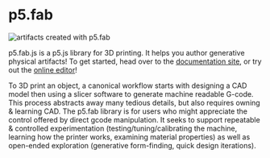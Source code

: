 # p5.fab

![artifacts created with p5.fab](./images/prints.png)

p5.fab.js is a p5.js library for 3D printing. It helps you author generative physical artifacts! To get started, head over to the [documentation site](https://machineagency.github.io/p5.fab-docs/), or try out the [online editor](https://machineagency.github.io/p5.fab/editor/index.html)!

To 3D print an object, a canonical workflow starts with designing a CAD model then using a slicer software to generate machine readable G-code. This process abstracts
away many tedious details, but also requires owning & learning CAD. The p5.fab library is for users who might appreciate the control offered by direct gcode manipulation. It seeks
to support repeatable & controlled experimentation (testing/tuning/calibrating the machine, learning how the printer works, examining material properties) as well as open-ended exploration (generative form-finding, quick design iterations).
